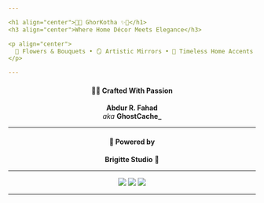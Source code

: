```yaml
---

<h1 align="center">🏡✨ GhorKotha ✨🏡</h1>
<h3 align="center">Where Home Décor Meets Elegance</h3>

<p align="center">
  🌸 Flowers & Bouquets • 🪞 Artistic Mirrors • 🏺 Timeless Home Accents
</p>

---
```


<h4 align="center">👨‍💻 Crafted With Passion</h4>

<p align="center">
  <b>Abdur R. Fahad</b> <br>
  <i>aka</i> <b>GhostCache_</b>  
</p>

---

<h4 align="center">🔗 Powered by</h4>

<p align="center">
  <b>Brigitte Studio</b> 🚀
</p>

---

<p align="center">
  <img src="https://img.shields.io/badge/GhorKotha-Elegant%20Decor-green?style=for-the-badge&logo=homeassistant&logoColor=white" />
  <img src="https://img.shields.io/badge/Developer-GhostCache_-purple?style=for-the-badge&logo=github" />
  <img src="https://img.shields.io/badge/Powered%20by-Brigitte%20Studio-black?style=for-the-badge&logo=vercel" />
</p>

---
